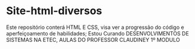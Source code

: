 # Site-html-diversos
Este repositório conterá HTML E CSS, visa ver a progressão do código e aperfeiçoamento de habilidades;
Estou Curando DESENVOLVIMENTOS DE SISTEMAS NA ETEC, AULAS DO PROFESSOR CLAUDINEY 1º MODULO
